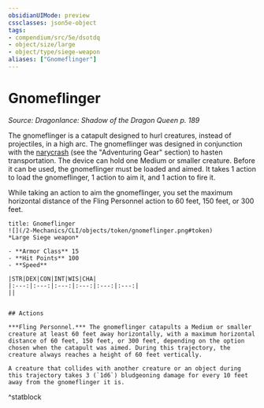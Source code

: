 ```yaml
---
obsidianUIMode: preview
cssclasses: json5e-object
tags:
- compendium/src/5e/dsotdq
- object/size/large
- object/type/siege-weapon
aliases: ["Gnomeflinger"]
---
```

# Gnomeflinger
*Source: Dragonlance: Shadow of the Dragon Queen p. 189*  

The gnomeflinger is a catapult designed to hurl creatures, instead of projectiles, in a high arc. The gnomeflinger was designed in conjunction with the [narycrash](/2-Mechanics/CLI/items/narycrash-dsotdq.md) (see the "Adventuring Gear" section) to hasten transportation. The device can hold one Medium or smaller creature. Before it can be used, the gnomeflinger must be loaded and aimed. It takes 1 action to load the gnomeflinger, 1 action to aim it, and 1 action to fire it.

While taking an action to aim the gnomeflinger, you set the maximum horizontal distance of the Fling Personnel action to 60 feet, 150 feet, or 300 feet.

```ad-statblock
title: Gnomeflinger
![](/2-Mechanics/CLI/objects/token/gnomeflinger.png#token)
*Large Siege weapon*

- **Armor Class** 15 
- **Hit Points** 100 
- **Speed** 

|STR|DEX|CON|INT|WIS|CHA|
|:---:|:---:|:---:|:---:|:---:|:---:|
||


## Actions

***Fling Personnel.*** The gnomeflinger catapults a Medium or smaller creature at least 60 feet away horizontally, with a maximum horizontal distance of 60 feet, 150 feet, or 300 feet, depending on the option chosen when the catapult was aimed. During this trajectory, the creature always reaches a height of 60 feet vertically.

A creature that collides with another creature or an object during this trajectory takes 3 (`1d6`) bludgeoning damage for every 10 feet away from the gnomeflinger it is.
```
^statblock
